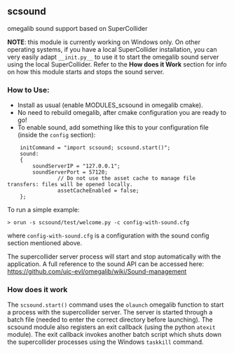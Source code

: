 ## scsound
omegalib sound support based on SuperCollider

**NOTE**: this module is currently working on Windows only. On other operating systems, if you have a local SuperCollider installation, you can very easily adapt `__init.py__` to use it to start the omegalib sound server using the local SuperCollider. Refer to the **How does it Work** section for info on how this module starts and stops the sound server.

### How to Use:
- Install as usual (enable MODULES_scsound in omegalib cmake).
- No need to rebuild omegalib, after cmake configuration you are ready to go!
- To enable sound, add something like this to your configuration file (inside the `config` section):
```
	initCommand = "import scsound; scsound.start()";
	sound:
	{
		soundServerIP = "127.0.0.1";
		soundServerPort = 57120;
                // Do not use the asset cache to manage file transfers: files will be opened locally.
                assetCacheEnabled = false;
	};
```

To run a simple example:
```
> orun -s scsound/test/welcome.py -c config-with-sound.cfg
```
where `config-with-sound.cfg` is a configuration with the sound config section mentioned above.

The supercollider server process will start and stop automatically with the application.
A full reference to the sound API can be accessed here: https://github.com/uic-evl/omegalib/wiki/Sound-management

### How does it work
The `scsound.start()` command uses the `olaunch` omegalib function to start a process with the supercollider server. The server is started through a batch file (needed to enter the correct directory before launching).
The scsound module also registers an exit callback (using the python `atexit` module). The exit callback invokes another batch script which shuts down the supercollider processes using the Windows `taskkill` command.
